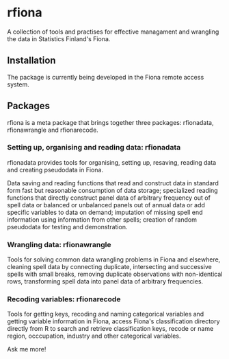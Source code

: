 # rfiona
A collection of tools and practises for effective managament and wrangling the data in Statistics Finland's Fiona.

## Installation

The package is currently being developed in the Fiona remote access system.

## Packages

rfiona is a meta package that brings together three packages: rfionadata, rfionawrangle and rfionarecode.

### Setting up, organising and reading data: rfionadata

rfionadata provides tools for organising, setting up, resaving, reading data and creating pseudodata in Fiona. 

Data saving and reading functions that read and construct data in standard form fast but reasonable consumption of data storage; specialized reading functions that directly construct panel data of arbitrary frequency out of spell data or balanced or unbalanced panels out of annual data or add specific variables to data on demand; imputation of missing spell end information using information from other spells; creation of random pseudodata for testing and demonstration.

### Wrangling data: rfionawrangle

Tools for solving common data wrangling problems in Fiona and elsewhere, cleaning spell data by connecting duplicate, intersecting and successive spells with small breaks, removing duplicate observations with non-identical rows, transforming spell data into panel data of arbitrary frequencies.

### Recoding variables: rfionarecode

Tools for getting keys, recoding and naming categorical variables and getting variable information in Fiona, access Fiona's classification directory directly from R to search and retrieve classification keys, recode or name region, occcupation, industry and other categorical variables.


Ask me more!
